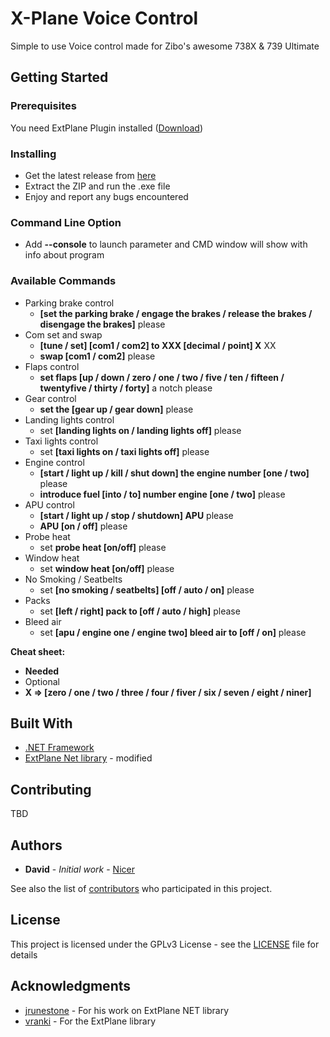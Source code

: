 # X-Plane Voice Control

Simple to use Voice control made for Zibo's awesome 738X & 739 Ultimate

## Getting Started


### Prerequisites

You need ExtPlane Plugin installed ([Download](https://github.com/vranki/ExtPlane/releases))


### Installing

* Get the latest release from [here](https://github.com/Najsr/X-Plane-Voice-Control/releases)
* Extract the ZIP and run the .exe file 
* Enjoy and report any bugs encountered

### Command Line Option

* Add __--console__ to launch parameter and CMD window will show with info about program

### Available Commands
* Parking brake control
  * __[set the parking brake / engage the brakes / release the brakes / disengage the brakes]__ please
* Com set and swap
  *  __[tune / set] [com1 / com2] to XXX [decimal / point] X__ XX
  *  __swap [com1 / com2]__ please
* Flaps control
  * __set flaps [up / down / zero / one / two / five / ten / fifteen / twentyfive / thirty / forty]__ a notch please
* Gear control
  * __set the [gear up / gear down]__ please
* Landing lights control
  *  set __[landing lights on / landing lights off]__ please
* Taxi lights control
  *  set __[taxi lights on / taxi lights off]__ please
* Engine control
  *  __[start / light up / kill / shut down] the engine number [one / two]__ please
  *  __introduce fuel [into / to] number engine [one / two]__ please
* APU control
  *  __[start / light up / stop / shutdown] APU__ please
  *  __APU [on / off]__ please
* Probe heat
  *  set __probe heat [on/off]__ please
* Window heat
  *  set __window heat [on/off]__ please
* No Smoking / Seatbelts
  *  set __[no smoking / seatbelts] [off / auto / on]__ please
* Packs
  *  set __[left / right] pack to [off / auto / high]__ please
* Bleed air
  *  set __[apu / engine one / engine two] bleed air to [off / on]__ please

__Cheat sheet:__  
* __Needed__ 
* Optional
* __X => [zero / one / two / three / four / fiver / six / seven / eight / niner]__

## Built With

* [.NET Framework](https://www.microsoft.com/net/download/windows/)
* [ExtPlane Net library](https://github.com/Najsr/ExtPlaneNet) - modified

## Contributing

TBD

## Authors

* **David** - *Initial work* - [Nicer](https://github.com/Najsr)

See also the list of [contributors](https://github.com/Najsr/X-Plane-Voice-Control/graphs/contributors) who participated in this project.

## License

This project is licensed under the GPLv3 License - see the [LICENSE](LICENSE) file for details

## Acknowledgments

* [jrunestone](https://github.com/jrunestone) - For his work on ExtPlane NET library
* [vranki](https://github.com/vranki) - For the ExtPlane library
